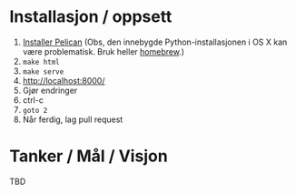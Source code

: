 # Installasjon / oppsett

1. [Installer Pelican](http://docs.getpelican.com/en/3.6.3/install.html) (Obs, den innebygde Python-installasjonen i OS X kan være problematisk. Bruk heller [homebrew](http://brew.sh/).)
2. ```make html```
3. ```make serve```
4. [http://localhost:8000/](http://localhost:8000/)
5. Gjør endringer
6. ctrl-c
7. ```goto 2```
8. Når ferdig, lag pull request

# Tanker / Mål / Visjon

TBD
